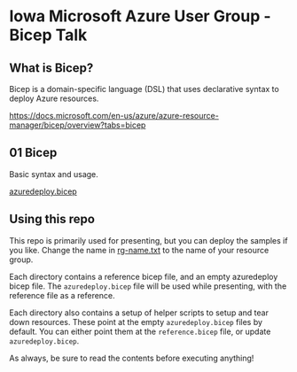 # Iowa Microsoft Azure User Group - Bicep Talk

## What is Bicep?

Bicep is a domain-specific language (DSL) that uses declarative syntax to deploy Azure resources.

<https://docs.microsoft.com/en-us/azure/azure-resource-manager/bicep/overview?tabs=bicep>

## 01 Bicep

Basic syntax and usage.

[azuredeploy.bicep](/01-Bicep/azuredeploy.bicep)

## Using this repo

This repo is primarily used for presenting, but you can deploy the samples if you like.
Change the name in [rg-name.txt](/rg-name.txt) to the name of your resource group.

Each directory contains a reference bicep file, and an empty azuredeploy bicep file.
The `azuredeploy.bicep` file will be used while presenting, with the reference file as a reference.

Each directory also contains a setup of helper scripts to setup and tear down resources.
These point at the empty `azuredeploy.bicep` files by default.
You can either point them at the `reference.bicep` file, or update `azuredeploy.bicep`.

As always, be sure to read the contents before executing anything!
